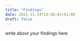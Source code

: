 ```yaml
---
title: "Findings"
date: 2021-11-24T19:58:01+01:00
draft: false
---
```

write about your findings here
